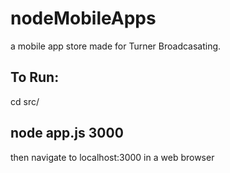 nodeMobileApps
==============

a mobile app store made for Turner Broadcasating. 

To Run:
-----
cd src/

node app.js 3000
-----

then navigate to localhost:3000 in a web browser
